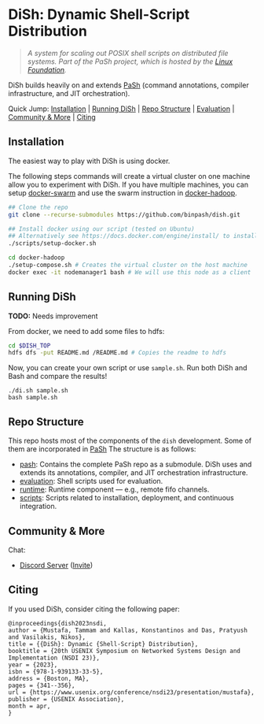 # DiSh: Dynamic Shell-Script Distribution 

> _A system for scaling out POSIX shell scripts on distributed file systems._
> _Part of the PaSh project, which is hosted by the [Linux Foundation](https://linuxfoundation.org/press-release/linux-foundation-to-host-the-pash-project-accelerating-shell-scripting-with-automated-parallelization-for-industrial-use-cases/)._

DiSh builds heavily on and extends [PaSh](https://github.com/binpash/pash) (command annotations, compiler infrastructure, and JIT orchestration).

Quick Jump: [Installation](#installation) | [Running DiSh](#running-dish) | [Repo Structure](#repo-structure) | [Evaluation](#evaluation) | [Community & More](#community--more) | [Citing](#citing)

## Installation

The easiest way to play with DiSh is using docker.

The following steps commands will create a virtual cluster on one machine allow you to experiment with DiSh. If you have multiple machines, you can setup [docker-swarm](https://docs.docker.com/engine/swarm/swarm-tutorial/) and use the swarm instruction in [docker-hadoop](./docker-hadoop).

```sh
## Clone the repo
git clone --recurse-submodules https://github.com/binpash/dish.git

## Install docker using our script (tested on Ubuntu)
## Alternatively see https://docs.docker.com/engine/install/ to install docker.
./scripts/setup-docker.sh

cd docker-hadoop
./setup-compose.sh # Creates the virtual cluster on the host machine
docker exec -it nodemanager1 bash # We will use this node as a client
```

## Running DiSh

__TODO:__ Needs improvement

From docker, we need to add some files to hdfs:

```sh
cd $DISH_TOP
hdfs dfs -put README.md /README.md # Copies the readme to hdfs
```

Now, you can create your own script or use `sample.sh`. Run both DiSh and Bash and compare the results!

```
./di.sh sample.sh
bash sample.sh
```
## Repo Structure

This repo hosts most of the components of the `dish` development. Some of them are incorporated in [PaSh](https://github.com/binpash/pash) The structure is as follows:

* [pash](./pash): Contains the complete PaSh repo as a submodule. DiSh uses and extends its annotations, compiler, and JIT orchestration infrastructure.
* [evaluation](./evaluation): Shell scripts used for evaluation.
* [runtime](./runtime): Runtime component — e.g., remote fifo channels.
* [scripts](./scripts): Scripts related to installation, deployment, and continuous integration.

<!-- ## Evaluation -->

<!-- __TODO:__ Describe how to run DiSh's evaluation (also setting up a cluster etc). -->

## Community & More

Chat:
* [Discord Server](ttps://discord.com/channels/947328962739187753/) ([Invite](http://join.binpa.sh/))

## Citing

If you used DiSh, consider citing the following paper:
```
@inproceedings{dish2023nsdi,
author = {Mustafa, Tammam and Kallas, Konstantinos and Das, Pratyush and Vasilakis, Nikos},
title = {{DiSh}: Dynamic {Shell-Script} Distribution},
booktitle = {20th USENIX Symposium on Networked Systems Design and Implementation (NSDI 23)},
year = {2023},
isbn = {978-1-939133-33-5},
address = {Boston, MA},
pages = {341--356},
url = {https://www.usenix.org/conference/nsdi23/presentation/mustafa},
publisher = {USENIX Association},
month = apr,
}
```
